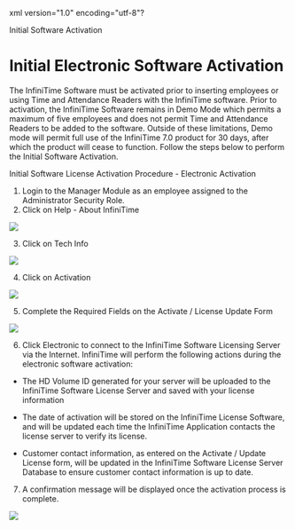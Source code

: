 xml version="1.0" encoding="utf-8"?





Initial Software Activation




# Initial Electronic Software Activation

The InfiniTime Software must be activated prior to inserting employees or using Time and Attendance Readers with the InfiniTime software. Prior to activation, the InfiniTime Software remains in Demo Mode which permits a maximum of five employees and does not permit Time and Attendance Readers to be added to the software. Outside of these limitations, Demo mode will permit full use of the InfiniTime 7.0 product for 30 days, after which the product will cease to function. Follow the steps below to perform the Initial Software Activation.

Initial Software License Activation Procedure - Electronic Activation

1. Login to the Manager Module as an employee assigned to the Administrator Security Role.
2. Click on Help - About InfiniTime

![](images_2/INST_CH8_ElectronicActivation_1.gif)

3. Click on Tech Info

![](images_2/INST_CH8_ElectronicActivation_2.gif)

4. Click on Activation

![](images_2/INST_CH8_ElectronicActivation_3.gif)

5. Complete the Required Fields on the Activate / License Update Form

![](images_2/INSTCH8_ElectronicActivation_5.gif)

6. Click Electronic to connect to the InfiniTime Software Licensing Server via the Internet. InfiniTime will perform the following actions during the electronic software activation:

* The HD Volume ID generated for your server will be uploaded to the InfiniTime Software License Server and saved with your license information

* The date of activation will be stored on the InfiniTime License Software, and will be updated each time the InfiniTime Application contacts the license server to verify its license.

* Customer contact information, as entered on the Activate / Update License form, will be updated in the InfiniTime Software License Server Database to ensure customer contact information is up to date.

7. A confirmation message will be displayed once the activation process is complete.

![](images_2/INSTCH8_ElectronicActivation_Last.gif)